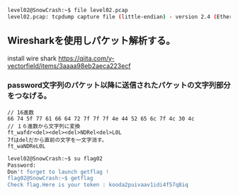 ```sh
level02@SnowCrash:~$ file level02.pcap
level02.pcap: tcpdump capture file (little-endian) - version 2.4 (Ethernet, capture length 16777216)
```

## Wiresharkを使用しパケット解析する。

install wire shark
https://qiita.com/y-vectorfield/items/3aaaa98eb2aeca223ecf

### password文字列のパケット以降に送信されたパケットの文字列部分をつなげる。

```
// 16進数
66 74 5f 77 61 66 64 72 7f 7f 7f 4e 44 52 65 6c 7f 4c 30 4c
// １６進数から文字列に変換
ft_wafdr<del><del><del>NDRel<del>L0L
7fはdelだから直前の文字を一文字消す。
ft_waNDReL0L
```

```sh
level02@SnowCrash:~$ su flag02
Password:
Don't forget to launch getflag !
flag02@SnowCrash:~$ getflag
Check flag.Here is your token : kooda2puivaav1idi4f57q8iq
```